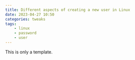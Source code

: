 ```yaml
---
title: Different aspects of creating a new user in Linux
date: 2023-04-27 10:50
categories: tweaks
tags:
    - linux
    - password
    - user
---
```

[//]: # (The body)

This is only a template.







[//]: # (Footnotes, if any)

[^fn]: Footnote





[//]: # (Links, if any)

[1]: <google.com>